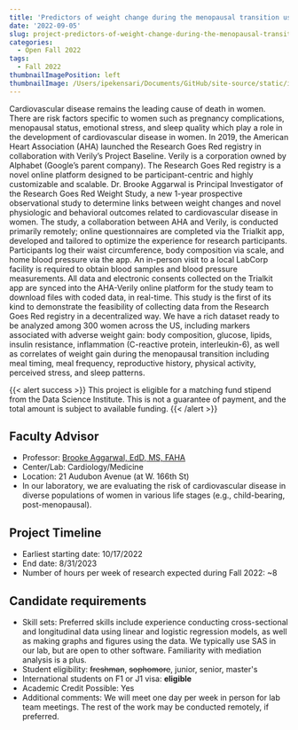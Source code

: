 ```yaml
---
title: 'Predictors of weight change during the menopausal transition using a precision medicine platform:  Defining a phenotype'
date: '2022-09-05'
slug: project-predictors-of-weight-change-during-the-menopausal-transition-using-a-precision-medicine-platform-defining-a-phenotype
categories:
  - Open Fall 2022
tags:
  - Fall 2022
thumbnailImagePosition: left
thumbnailImage: /Users/ipekensari/Documents/GitHub/site-source/static/img/construction.png
---
```

Cardiovascular disease remains the leading cause of death in women. There are risk factors specific to women such as pregnancy complications, menopausal status, emotional stress, and sleep quality which play a role in the development of cardiovascular disease in women. In 2019, the American Heart Association (AHA) launched the Research Goes Red registry in collaboration with Verily’s Project Baseline. Verily is a corporation owned by Alphabet (Google’s parent company). The Research Goes Red registry is a novel online platform designed to be participant-centric and highly customizable and scalable. Dr. Brooke Aggarwal is Principal Investigator of the Research Goes Red Weight Study, a new 1-year prospective observational study to determine links between weight changes and novel physiologic and behavioral outcomes related to cardiovascular disease in women. The study, a collaboration between AHA and Verily, is conducted primarily remotely; online questionnaires are completed via the Trialkit app, developed and tailored to optimize the experience for research participants. Participants log their waist circumference, body composition via scale, and home blood pressure via the app. An in-person visit to a local LabCorp facility is required to obtain blood samples and blood pressure measurements. All data and electronic consents collected on the Trialkit app are synced into the AHA-Verily online platform for the study team to download files with coded data, in real-time. This study is the first of its kind to demonstrate the feasibility of collecting data from the Research Goes Red registry in a decentralized way. We have a rich dataset ready to be analyzed among 300 women across the US, including markers associated with adverse weight gain:  body composition, glucose, lipids, insulin resistance, inflammation (C-reactive protein, interleukin-6), as well as correlates of weight gain during the menopausal transition including meal timing, meal frequency, reproductive history, physical activity, perceived stress, and sleep patterns.  

<!--more-->




{{< alert success >}}
This project is eligible for a matching fund stipend from the Data Science Institute. This is not a guarantee of payment, and the total amount is subject to available funding.
{{< /alert >}}

## Faculty Advisor
+ Professor: [Brooke Aggarwal, EdD, MS, FAHA](https://www.columbiacardiology.org/research-labs/aggarwal-lab)
+ Center/Lab: Cardiology/Medicine
+ Location: 21 Audubon Avenue (at W. 166th St)
+ In our laboratory, we are evaluating the risk of cardiovascular disease in diverse populations of women in various life stages (e.g., child-bearing, post-menopausal).

## Project Timeline
+ Earliest starting date: 10/17/2022
+ End date: 8/31/2023
+ Number of hours per week of research expected during Fall 2022: ~8

## Candidate requirements
+ Skill sets: Preferred skills include experience conducting cross-sectional and longitudinal data using linear and logistic regression models, as well as making graphs and figures using the data. We typically use SAS in our lab, but are open to other software. Familiarity with mediation analysis is a plus.
+ Student eligibility: ~~freshman~~, ~~sophomore~~, junior, senior, master's
+ International students on F1 or J1 visa: **eligible**
+ Academic Credit Possible: Yes
+ Additional comments: We will meet one day per week in person for lab team meetings. The rest of the work may be conducted remotely, if preferred.

